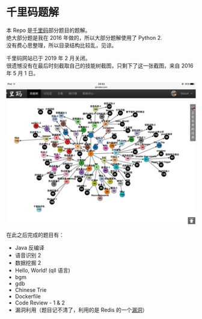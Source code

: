 # 千里码题解
本 Repo 是[千里码](http://www.qlcoder.com/)部分题目的题解。  
绝大部分题是我在 2016 年做的，所以大部分题解使用了 Python 2.  
没有费心思整理，所以目录结构比较乱，见谅。

千里码网站已于 2019 年 2 月关闭。  
很遗憾没有在最后时刻截取自己的技能树截图，只剩下了这一张截图，来自 2016 年 5 月 1 日。

![](skill-tree.jpg)

在此之后完成的题目有：
* Java 反编译
* 语音识别 2
* 数据挖掘 2
* Hello, World! (qll 语言)
* bgm
* gdb
* Chinese Trie
* Dockerfile
* Code Review - 1 & 2
* 漏洞利用（题目记不清了，利用的是 Redis 的一个[漏洞](http://blog.knownsec.com/2015/11/analysis-of-redis-unauthorized-of-expolit/)）
